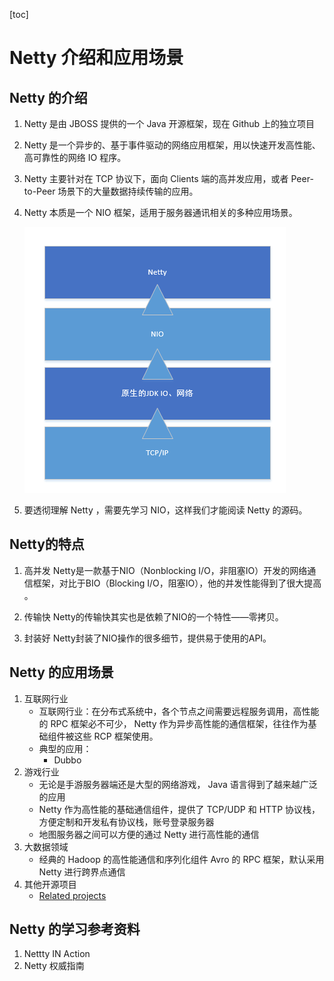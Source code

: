 [toc]



# Netty 介绍和应用场景

## Netty 的介绍

1. Netty 是由 JBOSS 提供的一个 Java 开源框架，现在 Github 上的独立项目

2. Netty 是一个异步的、基于事件驱动的网络应用框架，用以快速开发高性能、高可靠性的网络 IO 程序。

3. Netty 主要针对在 TCP 协议下，面向 Clients 端的高并发应用，或者 Peer-to-Peer 场景下的大量数据持续传输的应用。

4. Netty 本质是一个 NIO 框架，适用于服务器通讯相关的多种应用场景。

   ![]( https://raw.githubusercontent.com/HomanLiang/pictures/main/netty-demo/1.png )

5. 要透彻理解 Netty ，需要先学习 NIO，这样我们才能阅读 Netty 的源码。



## Netty的特点
1. 高并发
Netty是一款基于NIO（Nonblocking I/O，非阻塞IO）开发的网络通信框架，对比于BIO（Blocking I/O，阻塞IO），他的并发性能得到了很大提高 。

2. 传输快
Netty的传输快其实也是依赖了NIO的一个特性——零拷贝。

3. 封装好
    Netty封装了NIO操作的很多细节，提供易于使用的API。

  

## Netty 的应用场景

1. 互联网行业
   - 互联网行业：在分布式系统中，各个节点之间需要远程服务调用，高性能的 RPC 框架必不可少， Netty 作为异步高性能的通信框架，往往作为基础组件被这些 RCP 框架使用。
   - 典型的应用：
     - Dubbo
2. 游戏行业
   - 无论是手游服务器端还是大型的网络游戏， Java 语言得到了越来越广泛的应用
   - Netty 作为高性能的基础通信组件，提供了 TCP/UDP 和 HTTP 协议栈，方便定制和开发私有协议栈，账号登录服务器
   - 地图服务器之间可以方便的通过 Netty 进行高性能的通信
3. 大数据领域
   - 经典的 Hadoop 的高性能通信和序列化组件 Avro 的 RPC 框架，默认采用 Netty 进行跨界点通信
4. 其他开源项目
   - [Related projects](https://netty.io/wiki/related-projects.html)



## Netty 的学习参考资料

1. Nettty IN Action
2. Netty 权威指南













